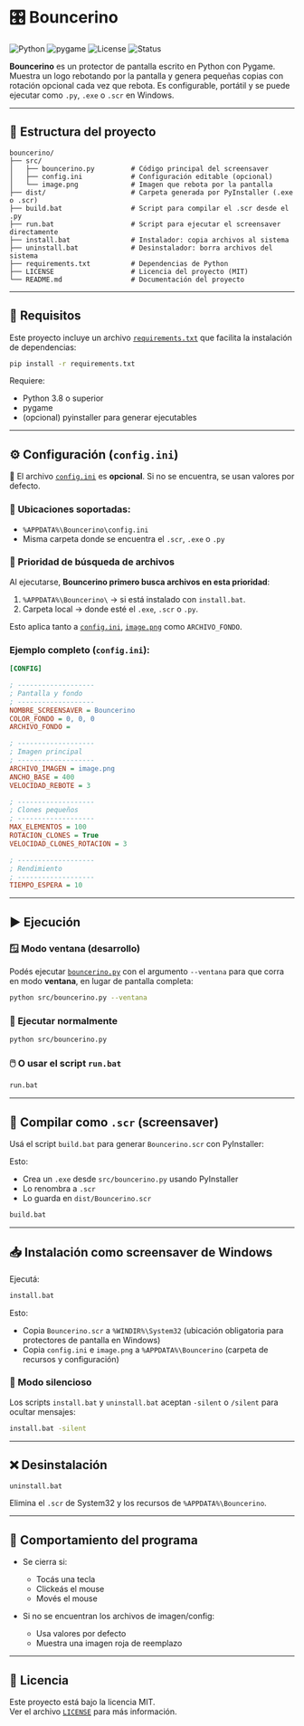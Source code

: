 # 🎛️ Bouncerino

![Python](https://img.shields.io/badge/python-3.8%2B-blue)
![pygame](https://img.shields.io/badge/pygame-2.x-green)
![License](https://img.shields.io/badge/license-MIT-lightgrey)
![Status](https://img.shields.io/badge/version-0.9.0-yellow)

**Bouncerino** es un protector de pantalla escrito en Python con Pygame. Muestra un logo rebotando por la pantalla y genera pequeñas copias con rotación opcional cada vez que rebota. Es configurable, portátil y se puede ejecutar como `.py`, `.exe` o `.scr` en Windows.

---

## 📁 Estructura del proyecto

```
bouncerino/
├── src/
│   ├── bouncerino.py         # Código principal del screensaver
│   ├── config.ini            # Configuración editable (opcional)
│   └── image.png             # Imagen que rebota por la pantalla
├── dist/                     # Carpeta generada por PyInstaller (.exe o .scr)
├── build.bat                 # Script para compilar el .scr desde el .py
├── run.bat                   # Script para ejecutar el screensaver directamente
├── install.bat               # Instalador: copia archivos al sistema
├── uninstall.bat             # Desinstalador: borra archivos del sistema
├── requirements.txt          # Dependencias de Python
├── LICENSE                   # Licencia del proyecto (MIT)
└── README.md                 # Documentación del proyecto
```

---

## 🧰 Requisitos

Este proyecto incluye un archivo [`requirements.txt`](./requirements.txt) que facilita la instalación de dependencias:

```bash
pip install -r requirements.txt
```

Requiere:
- Python 3.8 o superior
- pygame
- (opcional) pyinstaller para generar ejecutables

---

## ⚙️ Configuración (`config.ini`)

📌 El archivo [`config.ini`](src/config.ini) es **opcional**. Si no se encuentra, se usan valores por defecto.

### 📍 Ubicaciones soportadas:
- `%APPDATA%\Bouncerino\config.ini`
- Misma carpeta donde se encuentra el `.scr`, `.exe` o `.py`

### 🔄 Prioridad de búsqueda de archivos

Al ejecutarse, **Bouncerino primero busca archivos en esta prioridad**:

1. `%APPDATA%\Bouncerino\` → si está instalado con `install.bat`.
2. Carpeta local → donde esté el `.exe`, `.scr` o `.py`.

Esto aplica tanto a [`config.ini`](src/config.ini), [`image.png`](src/image.png) como `ARCHIVO_FONDO`.

### Ejemplo completo (`config.ini`):

```ini
[CONFIG]

; -------------------
; Pantalla y fondo
; -------------------
NOMBRE_SCREENSAVER = Bouncerino
COLOR_FONDO = 0, 0, 0
ARCHIVO_FONDO =

; -------------------
; Imagen principal
; -------------------
ARCHIVO_IMAGEN = image.png
ANCHO_BASE = 400
VELOCIDAD_REBOTE = 3

; -------------------
; Clones pequeños
; -------------------
MAX_ELEMENTOS = 100
ROTACION_CLONES = True
VELOCIDAD_CLONES_ROTACION = 3

; -------------------
; Rendimiento
; -------------------
TIEMPO_ESPERA = 10
```

---

## ▶️ Ejecución

### 🪟 Modo ventana (desarrollo)

Podés ejecutar [`bouncerino.py`](src/bouncerino.py) con el argumento `--ventana` para que corra en modo **ventana**, en lugar de pantalla completa:

```bash
python src/bouncerino.py --ventana
```

### 🐍 Ejecutar normalmente

```bash
python src/bouncerino.py
```

### 🖱️ O usar el script `run.bat`

```bash
run.bat
```

---

## 🔨 Compilar como `.scr` (screensaver)

Usá el script `build.bat` para generar `Bouncerino.scr` con PyInstaller:

Esto:
- Crea un `.exe` desde `src/bouncerino.py` usando PyInstaller
- Lo renombra a `.scr`
- Lo guarda en `dist/Bouncerino.scr`


```bash
build.bat
```

---

## 📥 Instalación como screensaver de Windows

Ejecutá:

```bash
install.bat
```

Esto:
- Copia `Bouncerino.scr` a `%WINDIR%\System32` (ubicación obligatoria para protectores de pantalla en Windows)
- Copia `config.ini` e `image.png` a `%APPDATA%\Bouncerino` (carpeta de recursos y configuración)

### 🤫 Modo silencioso

Los scripts `install.bat` y `uninstall.bat` aceptan `-silent` o `/silent` para ocultar mensajes:

```bash
install.bat -silent
```

---

## ❌ Desinstalación

```bash
uninstall.bat
```

Elimina el `.scr` de System32 y los recursos de `%APPDATA%\Bouncerino`.

---

## 🧠 Comportamiento del programa

- Se cierra si:
  - Tocás una tecla
  - Clickeás el mouse
  - Movés el mouse

- Si no se encuentran los archivos de imagen/config:
  - Usa valores por defecto
  - Muestra una imagen roja de reemplazo

---

## 📄 Licencia

Este proyecto está bajo la licencia MIT.  
Ver el archivo [`LICENSE`](./LICENSE) para más información.

